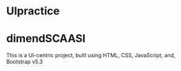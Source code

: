 # UIpractice
# dimendSCAASI
This is a UI-centric project, built using HTML, CSS, JavaScript, and, Bootstrap v5.3

